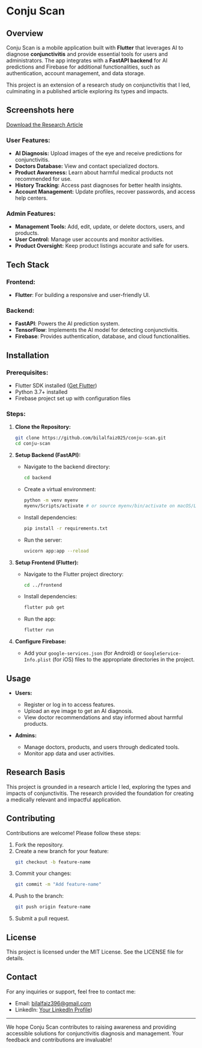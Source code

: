 # Conju Scan

## Overview
Conju Scan is a mobile application built with **Flutter** that leverages AI to diagnose **conjunctivitis** and provide essential tools for users and administrators. The app integrates with a **FastAPI backend** for AI predictions and Firebase for additional functionalities, such as authentication, account management, and data storage.

This project is an extension of a research study on conjunctivitis that I led, culminating in a published article exploring its types and impacts.

## Screenshots here
[Download the Research Article](assets/ConjuScan.pdf)

### User Features:
- **AI Diagnosis:** Upload images of the eye and receive predictions for conjunctivitis.
- **Doctors Database:** View and contact specialized doctors.
- **Product Awareness:** Learn about harmful medical products not recommended for use.
- **History Tracking:** Access past diagnoses for better health insights.
- **Account Management:** Update profiles, recover passwords, and access help centers.

### Admin Features:
- **Management Tools:** Add, edit, update, or delete doctors, users, and products.
- **User Control:** Manage user accounts and monitor activities.
- **Product Oversight:** Keep product listings accurate and safe for users.

## Tech Stack

### Frontend:
- **Flutter**: For building a responsive and user-friendly UI.

### Backend:
- **FastAPI**: Powers the AI prediction system.
- **TensorFlow**: Implements the AI model for detecting conjunctivitis.
- **Firebase**: Provides authentication, database, and cloud functionalities.

## Installation

### Prerequisites:
- Flutter SDK installed ([Get Flutter](https://flutter.dev/docs/get-started/install))
- Python 3.7+ installed
- Firebase project set up with configuration files

### Steps:
1. **Clone the Repository:**
   ```bash
   git clone https://github.com/bilalfaiz025/conju-scan.git
   cd conju-scan
   ```

2. **Setup Backend (FastAPI):**
   - Navigate to the backend directory:
     ```bash
     cd backend
     ```
   - Create a virtual environment:
     ```bash
     python -m venv myenv
     myenv/Scripts/activate # or source myenv/bin/activate on macOS/Linux
     ```
   - Install dependencies:
     ```bash
     pip install -r requirements.txt
     ```
   - Run the server:
     ```bash
     uvicorn app:app --reload
     ```

3. **Setup Frontend (Flutter):**
   - Navigate to the Flutter project directory:
     ```bash
     cd ../frontend
     ```
   - Install dependencies:
     ```bash
     flutter pub get
     ```
   - Run the app:
     ```bash
     flutter run
     ```

4. **Configure Firebase:**
   - Add your `google-services.json` (for Android) or `GoogleService-Info.plist` (for iOS) files to the appropriate directories in the project.

## Usage
- **Users:**
  - Register or log in to access features.
  - Upload an eye image to get an AI diagnosis.
  - View doctor recommendations and stay informed about harmful products.

- **Admins:**
  - Manage doctors, products, and users through dedicated tools.
  - Monitor app data and user activities.

## Research Basis
This project is grounded in a research article I led, exploring the types and impacts of conjunctivitis. The research provided the foundation for creating a medically relevant and impactful application.

## Contributing
Contributions are welcome! Please follow these steps:
1. Fork the repository.
2. Create a new branch for your feature:
   ```bash
   git checkout -b feature-name
   ```
3. Commit your changes:
   ```bash
   git commit -m "Add feature-name"
   ```
4. Push to the branch:
   ```bash
   git push origin feature-name
   ```
5. Submit a pull request.

## License
This project is licensed under the MIT License. See the LICENSE file for details.

## Contact
For any inquiries or support, feel free to contact me:
- Email: bilalfaiz396@gmail.com
- LinkedIn: [Your LinkedIn Profile](https://www.linkedin.com/in/bilal-faiz025/))

---

We hope Conju Scan contributes to raising awareness and providing accessible solutions for conjunctivitis diagnosis and management. Your feedback and contributions are invaluable!

